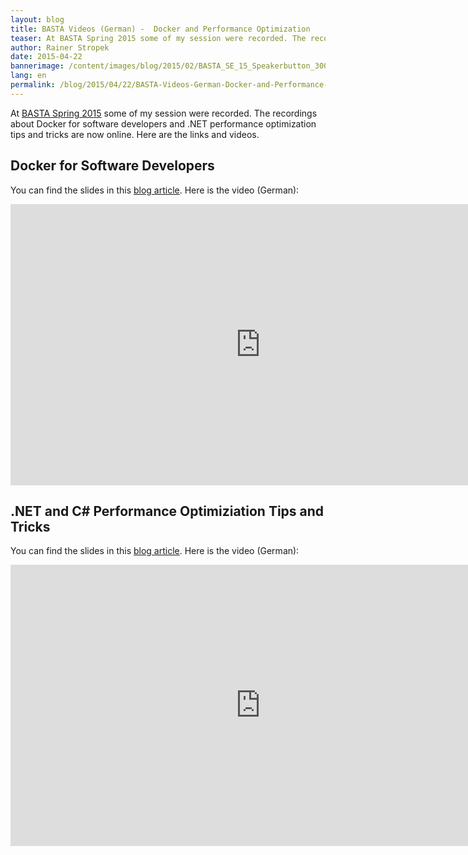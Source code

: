 ```yaml
---
layout: blog
title: BASTA Videos (German) -  Docker and Performance Optimization
teaser: At BASTA Spring 2015 some of my session were recorded. The recordings about Docker for software developers and .NET performance optimization tips and tricks are now online. Here are the links and videos.
author: Rainer Stropek
date: 2015-04-22
bannerimage: /content/images/blog/2015/02/BASTA_SE_15_Speakerbutton_300x250_cropped.png
lang: en
permalink: /blog/2015/04/22/BASTA-Videos-German-Docker-and-Performance-Optimization
---
```


<p>At <a href="http://basta.net" target="_blank">BASTA Spring 2015</a> some of my session were recorded. The recordings about Docker for software developers and .NET performance optimization tips and tricks are now online. Here are the links and videos.</p><h2>Docker for Software Developers</h2><p>You can find the slides in this <a href="http://www.software-architects.com/devblog/2015/02/24/BASTA-Spring-2015-Docker" target="_blank">blog article</a>. Here is the video (German):</p><iframe width="800" height="450" src="https://www.youtube.com/embed/yRFUTLIjaZg?rel=0" frameborder="0" allowfullscreen="allowfullscreen"></iframe><h2>.NET and C# Performance Optimiziation Tips and Tricks</h2><p>You can find the slides in this <a href="http://www.software-architects.com/devblog/2015/02/25/BASTA-Spring-2015-C-and-NET-Performancetuning" target="_blank">blog article</a>. Here is the video (German):</p><iframe width="800" height="450" src="https://www.youtube.com/embed/NzBv95oOIBo?rel=0" frameborder="0" allowfullscreen="allowfullscreen"></iframe>
